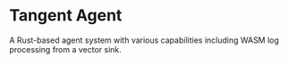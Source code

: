# Tangent Agent

A Rust-based agent system with various capabilities including WASM log processing from a vector sink.

